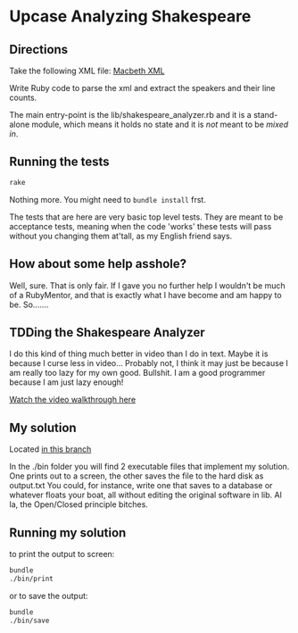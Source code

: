 # Upcase Analyzing Shakespeare 

## Directions

Take the following XML file: [Macbeth XML](http://www.ibiblio.org/xml/examples/shakespeare/macbeth.xml)

Write Ruby code to parse the xml and extract the speakers and their line counts.

The main entry-point is the lib/shakespeare_analyzer.rb and it is a stand-alone module, which means it holds no state and it is _not_ meant to be *mixed in*.

## Running the tests

```bash
rake
```

Nothing more. You might need to `bundle install` frst.

The tests that are here are very basic top level tests. They are meant to be acceptance tests, meaning when the code 'works' these tests will pass without you changing them at'tall, as my English friend says.

## How about some help asshole?

Well, sure. That is only fair. If I gave you no further help I wouldn't be much of a RubyMentor, and that is exactly what I have become and am happy to be. So.......

## TDDing the Shakespeare Analyzer

I do this kind of thing much better in video than I do in text. Maybe it is because I curse less in video... Probably not, I think it may just be because I am really too lazy for my own good. Bullshit. I am a good programmer because I am just lazy enough!

[Watch the video walkthrough here](http://youtu.be/420)

## My solution

Located [in this branch](https://github.com/therubymentor/shakespeare_analyzer/tree/jimokelly-solution)

In the ./bin folder you will find 2 executable files that implement my solution. One prints out to a screen, the other saves the file to the hard disk as output.txt You could, for instance, write one that saves to a database or whatever floats your boat, all without editing the original software in lib. Al la, the Open/Closed principle bitches.

## Running my solution

to print the output to screen:

```bash
bundle
./bin/print
```

or to save the output:

```bash
bundle
./bin/save
```

